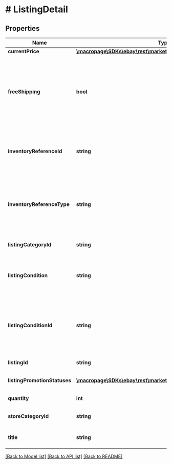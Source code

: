 # # ListingDetail

## Properties

Name | Type | Description | Notes
------------ | ------------- | ------------- | -------------
**currentPrice** | [**\macropage\SDKs\ebay\rest\marketing\Model\Amount**](Amount.md) |  | [optional]
**freeShipping** | **bool** | If set to &lt;code&gt;true&lt;/code&gt;, the seller pays for the shipping (or that the item is marked for local pickup only) In this case, the listing does not have an associated shipping cost for the first listed domestic-shipping option (even if the first domestic-shipping option specifies a flat-rate or calculated shipping option). If &lt;code&gt;false&lt;/code&gt;, the buyer is required to pay for a flat-rate or calculated cost shipping service. | [optional]
**inventoryReferenceId** | **string** | The seller&#39;s inventory reference ID for a listing. Also known as the \&quot;SKU\&quot; or \&quot;custom label,\&quot; an inventory reference ID is either the ID of the listing or, if the listing has variations (such as a shirt that&#39;s available in multiple sizes and colors), the ID of the parent listing. | [optional]
**inventoryReferenceType** | **string** | Indicates the type of the &lt;b&gt;inventoryReferenceId&lt;/b&gt;, which can be either a single-SKU or a multi-SKU listing (&lt;code&gt;INVENTORY_ITEM&lt;/code&gt; and &lt;code&gt;INVENTORY_ITEM_GROUP&lt;/code&gt;, respectively).  &lt;br&gt;&lt;br&gt;&lt;b&gt;Note:&lt;/b&gt; This value is not currently returned in the response. | [optional]
**listingCategoryId** | **string** | The ID of the category that listing belongs to. The ID is a numeric and unique identifier for the category that is assigned by eBay. | [optional]
**listingCondition** | **string** | An eBay-assigned value that indicates condition of the associated item. For more information, see &lt;a href&#x3D;\&quot;/api-docs/sell/static/metadata/condition-id-values.html\&quot;&gt;Item condition ID and name values&lt;/a&gt;. | [optional]
**listingConditionId** | **string** | The ID of the condition associated with the item. For more information, see &lt;a href&#x3D;\&quot;/api-docs/sell/static/metadata/condition-id-values.html\&quot;&gt;Item condition ID and name values&lt;/a&gt;.&lt;br /&gt;&lt;br /&gt;&lt;span class&#x3D;\&quot;tablenote\&quot;&gt;&lt;b&gt;Note: &lt;/b&gt; This value is not currently returned in the response.&lt;/span&gt; | [optional]
**listingId** | **string** | A unique eBay-assigned ID that is generated when the item is listed. | [optional]
**listingPromotionStatuses** | [**\macropage\SDKs\ebay\rest\marketing\Model\ItemMarkdownStatus[]**](ItemMarkdownStatus.md) | A list of the status values assigned to the item and the date that each new status was assigned. | [optional]
**quantity** | **int** | The number of items being sold in the listing. | [optional]
**storeCategoryId** | **string** | Store CategoryId (if any) that to which the listing belongs. This field is blank if there is no seller Store category ID. | [optional]
**title** | **string** | The seller-defined title of the listing that a seller can use to identify the item.  This label is not displayed in end-user flows. | [optional]

[[Back to Model list]](../../README.md#models) [[Back to API list]](../../README.md#endpoints) [[Back to README]](../../README.md)
